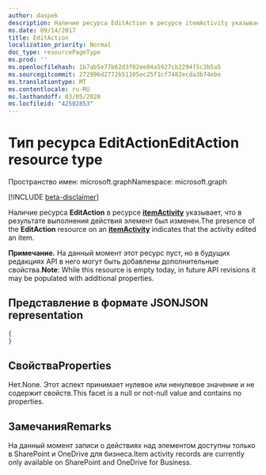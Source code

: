 ```yaml
---
author: daspek
description: Наличие ресурса EditAction в ресурсе itemActivity указывает, что в результате выполнения действия элемент был изменен.
ms.date: 09/14/2017
title: EditAction
localization_priority: Normal
doc_type: resourcePageType
ms.prod: ''
ms.openlocfilehash: 1b7ab5e77b62d3f02ee04a5927cb2294f5c3b5a5
ms.sourcegitcommit: 272996d2772b51105ec25f1cf7482ecda3b74ebe
ms.translationtype: MT
ms.contentlocale: ru-RU
ms.lasthandoff: 03/05/2020
ms.locfileid: "42502853"
---
```

# <a name="editaction-resource-type"></a><span data-ttu-id="c018b-103">Тип ресурса EditAction</span><span class="sxs-lookup"><span data-stu-id="c018b-103">EditAction resource type</span></span>

<span data-ttu-id="c018b-104">Пространство имен: microsoft.graph</span><span class="sxs-lookup"><span data-stu-id="c018b-104">Namespace: microsoft.graph</span></span>

[!INCLUDE [beta-disclaimer](../../includes/beta-disclaimer.md)]

<span data-ttu-id="c018b-105">Наличие ресурса **EditAction** в ресурсе [**itemActivity**][activity] указывает, что в результате выполнения действия элемент был изменен.</span><span class="sxs-lookup"><span data-stu-id="c018b-105">The presence of the **EditAction** resource on an [**itemActivity**][activity] indicates that the activity edited an item.</span></span>

<span data-ttu-id="c018b-106">**Примечание.** На данный момент этот ресурс пуст, но в будущих редакциях API в него могут быть добавлены дополнительные свойства.</span><span class="sxs-lookup"><span data-stu-id="c018b-106">**Note**: While this resource is empty today, in future API revisions it may be populated with additional properties.</span></span>

[activity]: itemactivity.md

## <a name="json-representation"></a><span data-ttu-id="c018b-107">Представление в формате JSON</span><span class="sxs-lookup"><span data-stu-id="c018b-107">JSON representation</span></span>

<!-- {
  "blockType": "resource",
  "optionalProperties": [ ],
  "@type": "microsoft.graph.editAction"
}-->

```json
{
}
```

## <a name="properties"></a><span data-ttu-id="c018b-108">Свойства</span><span class="sxs-lookup"><span data-stu-id="c018b-108">Properties</span></span>

<span data-ttu-id="c018b-109">Нет.</span><span class="sxs-lookup"><span data-stu-id="c018b-109">None.</span></span> <span data-ttu-id="c018b-110">Этот аспект принимает нулевое или ненулевое значение и не содержит свойств.</span><span class="sxs-lookup"><span data-stu-id="c018b-110">This facet is a null or not-null value and contains no properties.</span></span>

## <a name="remarks"></a><span data-ttu-id="c018b-111">Замечания</span><span class="sxs-lookup"><span data-stu-id="c018b-111">Remarks</span></span>

<span data-ttu-id="c018b-112">На данный момент записи о действиях над элементом доступны только в SharePoint и OneDrive для бизнеса.</span><span class="sxs-lookup"><span data-stu-id="c018b-112">Item activity records are currently only available on SharePoint and OneDrive for Business.</span></span>

<!--
{
  "type": "#page.annotation",
  "description": "The EditAction object provides information about an activity that edited an item.",
  "keywords": "activities,activity,action,edit,modify",
  "section": "documentation",
  "tocPath": "Resources/EditAction",
  "suppressions": []
}
-->
